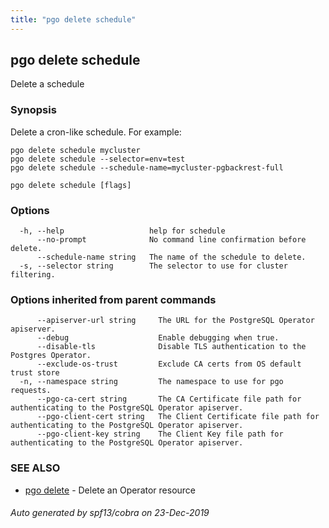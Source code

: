 ```yaml
---
title: "pgo delete schedule"
---
```

## pgo delete schedule

Delete a schedule

### Synopsis

Delete a cron-like schedule. For example:

    pgo delete schedule mycluster
    pgo delete schedule --selector=env=test
    pgo delete schedule --schedule-name=mycluster-pgbackrest-full

```
pgo delete schedule [flags]
```

### Options

```
  -h, --help                   help for schedule
      --no-prompt              No command line confirmation before delete.
      --schedule-name string   The name of the schedule to delete.
  -s, --selector string        The selector to use for cluster filtering.
```

### Options inherited from parent commands

```
      --apiserver-url string     The URL for the PostgreSQL Operator apiserver.
      --debug                    Enable debugging when true.
      --disable-tls              Disable TLS authentication to the Postgres Operator.
      --exclude-os-trust         Exclude CA certs from OS default trust store
  -n, --namespace string         The namespace to use for pgo requests.
      --pgo-ca-cert string       The CA Certificate file path for authenticating to the PostgreSQL Operator apiserver.
      --pgo-client-cert string   The Client Certificate file path for authenticating to the PostgreSQL Operator apiserver.
      --pgo-client-key string    The Client Key file path for authenticating to the PostgreSQL Operator apiserver.
```

### SEE ALSO

* [pgo delete](/operatorcli/cli/pgo_delete/)	 - Delete an Operator resource

###### Auto generated by spf13/cobra on 23-Dec-2019
